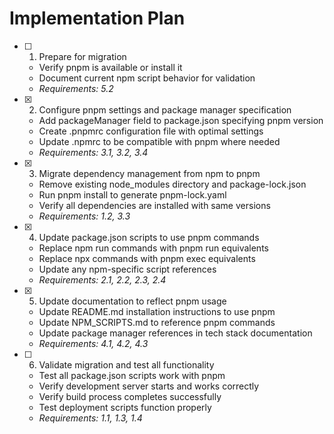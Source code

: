 # Implementation Plan

- [ ] 1. Prepare for migration
  - Verify pnpm is available or install it
  - Document current npm script behavior for validation
  - _Requirements: 5.2_

- [x] 2. Configure pnpm settings and package manager specification
  - Add packageManager field to package.json specifying pnpm version
  - Create .pnpmrc configuration file with optimal settings
  - Update .npmrc to be compatible with pnpm where needed
  - _Requirements: 3.1, 3.2, 3.4_

- [x] 3. Migrate dependency management from npm to pnpm
  - Remove existing node_modules directory and package-lock.json
  - Run pnpm install to generate pnpm-lock.yaml
  - Verify all dependencies are installed with same versions
  - _Requirements: 1.2, 3.3_

- [x] 4. Update package.json scripts to use pnpm commands
  - Replace npm run commands with pnpm run equivalents
  - Replace npx commands with pnpm exec equivalents
  - Update any npm-specific script references
  - _Requirements: 2.1, 2.2, 2.3, 2.4_

- [x] 5. Update documentation to reflect pnpm usage
  - Update README.md installation instructions to use pnpm
  - Update NPM_SCRIPTS.md to reference pnpm commands
  - Update package manager references in tech stack documentation
  - _Requirements: 4.1, 4.2, 4.3_

- [ ] 6. Validate migration and test all functionality
  - Test all package.json scripts work with pnpm
  - Verify development server starts and works correctly
  - Verify build process completes successfully
  - Test deployment scripts function properly
  - _Requirements: 1.1, 1.3, 1.4_
